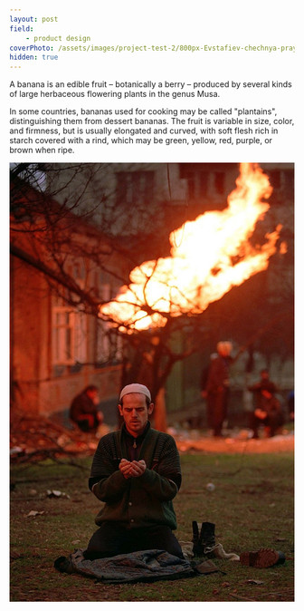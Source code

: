 ```yaml
---
layout: post
field: 
    - product design
coverPhoto: /assets/images/project-test-2/800px-Evstafiev-chechnya-prayer3.jpg
hidden: true
---
```


A banana is an edible fruit – botanically a berry – produced by several
kinds of large herbaceous flowering plants in the genus Musa.

In some countries, bananas used for cooking may be called "plantains",
distinguishing them from dessert bananas. The fruit is variable in size,
color, and firmness, but is usually elongated and curved, with soft
flesh rich in starch covered with a rind, which may be green, yellow,
red, purple, or brown when ripe.

![3.this is an image test](/assets/images/project-test-2/800px-Evstafiev-chechnya-prayer3.jpg)